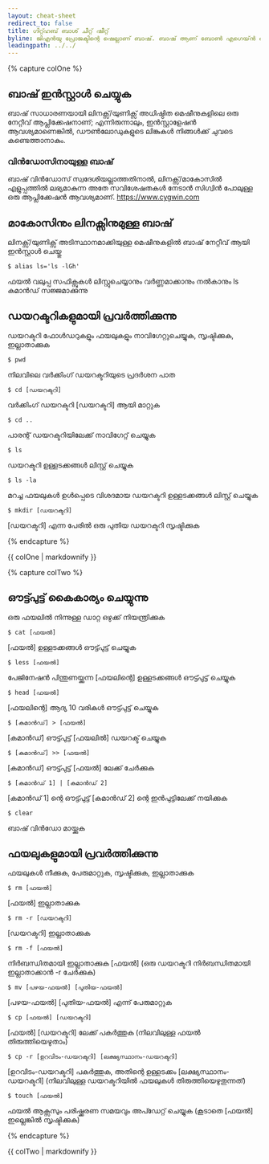 ```yaml
---
layout: cheat-sheet
redirect_to: false
title: ഗിറ്റ്ഹബ് ബാശ് ചീറ്റ് ഷീറ്റ്
byline: ജിഎൻയു പ്രോജക്ടിന്റെ ഷെല്ലാണ് ബാഷ്. ബാഷ് ആണ് ബോൺ എഗെയ്ൻ ഷെൽ. കോൺ ഷെൽ (ksh), C ഷെൽ (csh) എന്നിവയിൽ നിന്നുള്ള ഉപയോഗപ്രദമായ സവിശേഷതകൾ ഉൾക്കൊള്ളുന്ന ഒരു sh- അനുയോജ്യമായ ഷെല്ലാണ് ബാഷ്. ഇത് IEEE POSIX P1003.2/ISO 9945.2 ഷെൽ ആൻഡ് ടൂൾസ് സ്റ്റാൻഡേർഡ് അനുസരിച്ചാണ് ഉദ്ദേശിക്കുന്നത്. പ്രോഗ്രാമിംഗിനും സംവേദനാത്മക ഉപയോഗത്തിനും ഇത് sh- ൽ പ്രവർത്തനപരമായ മെച്ചപ്പെടുത്തലുകൾ വാഗ്ദാനം ചെയ്യുന്നു. കൂടാതെ, മിക്ക sh സ്ക്രിപ്റ്റുകളും പരിഷ്ക്കരിക്കാതെ ബാഷ് പ്രവർത്തിപ്പിക്കാൻ കഴിയും.
leadingpath: ../../
---
```


{% capture colOne %}
## ബാഷ് ഇൻസ്റ്റാൾ ചെയ്യുക
ബാഷ് സാധാരണയായി ലിനക്സ്/യുണിക്സ് അധിഷ്ഠിത മെഷീനുകളിലെ ഒരു നേറ്റീവ് ആപ്ലിക്കേഷനാണ്; എന്നിരുന്നാലും, ഇൻസ്റ്റാളേഷൻ ആവശ്യമാണെങ്കിൽ, ഡൗൺലോഡുകളുടെ ലിങ്കുകൾ നിങ്ങൾക്ക് ചുവടെ കണ്ടെത്താനാകും.

### വിൻഡോസിനായുള്ള ബാഷ്
ബാഷ് വിൻഡോസ് സ്വദേശിയല്ലാത്തതിനാൽ, ലിനക്സ്/മാകോസിൽ എളുപ്പത്തിൽ ലഭ്യമാകുന്ന അതേ സവിശേഷതകൾ നേടാൻ സിഗ്വിൻ പോലുള്ള ഒരു ആപ്ലിക്കേഷൻ ആവശ്യമാണ്.
https://www.cygwin.com

## മാകോസിനും ലിനക്സിനുമുള്ള ബാഷ്
ലിനക്സ്/യുണിക്സ് അടിസ്ഥാനമാക്കിയുള്ള മെഷീനുകളിൽ ബാഷ് നേറ്റീവ് ആയി ഇൻസ്റ്റാൾ ചെയ്തു

```$ alias ls='ls -lGh'```

ഫയൽ വലുപ്പ സഫിക്സുകൾ ലിസ്റ്റുചെയ്യാനും വർണ്ണമാക്കാനും നൽകാനും ls കമാൻഡ് സജ്ജമാക്കുന്നു

## ഡയറക്ടറികളുമായി പ്രവർത്തിക്കുന്നു
ഡയറക്ടറി ഫോൾഡറുകളും ഫയലുകളും നാവിഗേറ്റുചെയ്യുക, സൃഷ്ടിക്കുക, ഇല്ലാതാക്കുക

```$ pwd```

നിലവിലെ വർക്കിംഗ് ഡയറക്ടറിയുടെ പ്രദർശന പാത

```$ cd [ഡയറക്ടറി]```

വർക്കിംഗ് ഡയറക്ടറി [ഡയറക്ടറി] ആയി മാറ്റുക

```$ cd ..```

പാരന്റ് ഡയറക്ടറിയിലേക്ക് നാവിഗേറ്റ് ചെയ്യുക

```$ ls```

ഡയറക്ടറി ഉള്ളടക്കങ്ങൾ ലിസ്റ്റ് ചെയ്യുക

```$ ls -la```

മറച്ച ഫയലുകൾ ഉൾപ്പെടെ വിശദമായ ഡയറക്ടറി ഉള്ളടക്കങ്ങൾ ലിസ്റ്റ് ചെയ്യുക


```$ mkdir [ഡയറക്ടറി]```

[ഡയറക്ടറി] എന്ന പേരിൽ ഒരു പുതിയ ഡയറക്ടറി സൃഷ്ടിക്കുക

{% endcapture %}
<div class="col-md-6">
{{ colOne | markdownify }}
</div>

{% capture colTwo %}

## ഔട്ട്പുട്ട് കൈകാര്യം ചെയ്യുന്നു
ഒരു ഫയലിൽ നിന്നുള്ള ഡാറ്റ ഒഴുക്ക് നിയന്ത്രിക്കുക

```$ cat [ഫയൽ]```

[ഫയൽ] ഉള്ളടക്കങ്ങൾ ഔട്ട്പുട്ട് ചെയ്യുക


```$ less [ഫയൽ]```

പേജിനേഷൻ പിന്തുണയ്ക്കുന്ന [ഫയലിന്റെ] ഉള്ളടക്കങ്ങൾ ഔട്ട്പുട്ട് ചെയ്യുക


```$ head [ഫയൽ]```

[ഫയലിന്റെ] ആദ്യ 10 വരികൾ ഔട്ട്പുട്ട് ചെയ്യുക


```$ [കമാൻഡ്] > [ഫയൽ] ```

[കമാൻഡ്] ഔട്ട്പുട്ട് [ഫയലിൽ] ഡയറക്ട് ചെയ്യുക


```$ [കമാൻഡ്] >> [ഫയൽ]```

[കമാൻഡ്] ഔട്ട്പുട്ട് [ഫയൽ] ലേക്ക് ചേർക്കുക


```$ [കമാൻഡ് 1] | [കമാൻഡ് 2]```

[കമാൻഡ് 1] ന്റെ ഔട്ട്പുട്ട് [കമാൻഡ് 2] ന്റെ ഇൻപുട്ടിലേക്ക് നയിക്കുക


```$ clear```

ബാഷ് വിൻഡോ മായ്ക്കുക


## ഫയലുകളുമായി പ്രവർത്തിക്കുന്നു
ഫയലുകൾ നീക്കുക, പേരുമാറ്റുക, സൃഷ്ടിക്കുക, ഇല്ലാതാക്കുക

```$ rm [ഫയൽ]```

[ഫയൽ] ഇല്ലാതാക്കുക


```$ rm -r [ഡയറക്ടറി]```

[ഡയറക്ടറി] ഇല്ലാതാക്കുക

```$ rm -f [ഫയൽ]```

നിർബന്ധിതമായി ഇല്ലാതാക്കുക [ഫയൽ] (ഒരു ഡയറക്ടറി നിർബന്ധിതമായി ഇല്ലാതാക്കാൻ -r ചേർക്കുക)


```$ mv [പഴയ-ഫയൽ] [പുതിയ-ഫയൽ]```

[പഴയ-ഫയൽ] [പുതിയ-ഫയൽ] എന്ന് പേരുമാറ്റുക


```$ cp [ഫയൽ] [ഡയറക്ടറി]```

[ഫയൽ] [ഡയറക്ടറി] ലേക്ക് പകർത്തുക (നിലവിലുള്ള ഫയൽ തിരുത്തിയെഴുതാം)


```$ cp -r [ഉറവിടം-ഡയറക്ടറി] [ലക്ഷ്യസ്ഥാനം-ഡയറക്ടറി]```

[ഉറവിടം-ഡയറക്ടറി] പകർത്തുക, അതിന്റെ ഉള്ളടക്കം [ലക്ഷ്യസ്ഥാനം-ഡയറക്ടറി] (നിലവിലുള്ള ഡയറക്ടറിയിൽ ഫയലുകൾ തിരുത്തിയെഴുതുന്നത്)

```$ touch [ഫയൽ]```

ഫയൽ ആക്സസും പരിഷ്ക്കരണ സമയവും അപ്ഡേറ്റ് ചെയ്യുക (കൂടാതെ [ഫയൽ] ഇല്ലെങ്കിൽ സൃഷ്ടിക്കുക)

{% endcapture %}
<div class="col-md-6">
{{ colTwo | markdownify }}
</div>
<div class="clearfix"></div>
